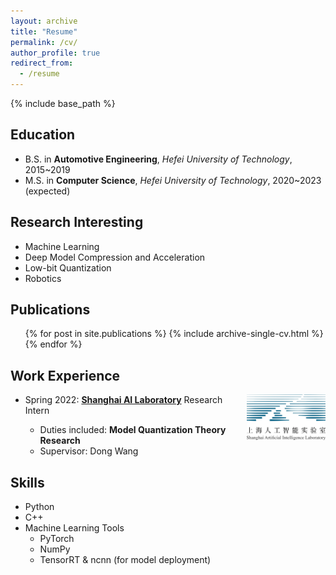 ```yaml
---
layout: archive
title: "Resume"
permalink: /cv/
author_profile: true
redirect_from:
  - /resume
---
```


{% include base_path %}

## Education

* B.S. in **Automotive Engineering**, *Hefei University of Technology*, 2015~2019
* M.S. in **Computer Science**, *Hefei University of Technology*, 2020~2023 (expected)

## Research Interesting 

* Machine Learning
* Deep Model Compression and Acceleration
* Low-bit Quantization
* Robotics

## Publications

  <ul>{% for post in site.publications %}
    {% include archive-single-cv.html %}
  {% endfor %}</ul>

## Work Experience

  <img src="/images/shlab.png" align='right' width="25%" height="25%"/>

* Spring 2022: [**Shanghai AI Laboratory**](https://www.shlab.org.cn/)  Research Intern

  * Duties included: **Model Quantization Theory Research**
  * Supervisor: Dong Wang
  
## Skills

* Python
* C++
* Machine Learning Tools
  * PyTorch
  * NumPy
  * TensorRT & ncnn (for model deployment)
